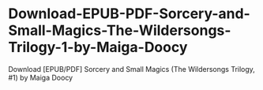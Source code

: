 # Download-EPUB-PDF-Sorcery-and-Small-Magics-The-Wildersongs-Trilogy-1-by-Maiga-Doocy
Download [EPUB/PDF] Sorcery and Small Magics (The Wildersongs Trilogy, #1) by Maiga Doocy
